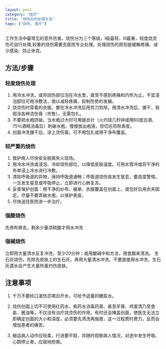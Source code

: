 ```yaml
---
layout: post
category: "医疗"
title: "烧伤后的处理方法"
tags: ["烧伤, 医疗"]
---
```


工作生活中最常见的意外伤害。烧伤分为三个等级，Ⅰ级最轻，Ⅲ最重，轻度烧烫伤可自行处理,较重的烧伤需要去医院专业处理。处理烧伤的原则是缓解疼痛、减少感染、防止休克。

## 方法/步骤

### 轻度烧伤处理

1. 用冷水冲洗，或将烧伤部位泡在冷水里，直至不感到疼痛和灼热为止。不宜浸泡部位可用冷敷法，借以减轻疼痛，抑制伤势的发展。
2. 烧烫伤时穿着的衣服，要在冷水冲洗后用剪刀剪除。用清水冲洗后，搌干，局部涂各种烫伤膏（市售），无需包扎。
3. 不要把水疱挤破。当水疱过大时可用缝衣针（火灼烧几秒钟或用60度白酒、75％酒精消毒后）刺破水疱，慢慢放出疱液，但切忌剪除表皮。
4. 创面冲洗搌干后，涂上烫伤膏。可不用包扎或用干净布覆盖。

### 较严重的烧伤

1. 救护病人尽快安全脱离失火现场。
2. 用冷水冲洗或浸泡、冷却烧伤部位，以降低皮肤温度。可用水管冲或将干净的布单浸上冷水进行冷敷。
3. 清除呼吸道的异物，保持呼吸道通畅；呼吸道烧伤易发生窒息，要高度警惕。一旦发生窒息或呼吸停止，立即进行心肺复苏。
4. 妥善保护创面：用干净的纱布、被单、衣服覆盖在创面上，或包好后用衣夹固定。尽量不要弄破水疱，以保护表皮。
5. 尽快送往医院进一步治疗。

### 强酸烧伤

先用布擦去，剩余少量浓硫酸才用水冲洗

### 强碱烧伤

立即用大量清水反复冲洗，至少20分钟；或用酸碱中和方法，用食醋来清洗。
生石灰烧伤，先除去皮肤上的生石灰，再用大量清水冲洗，不要直接用水冲洗，生石灰遇水会产生大量热量灼伤皮肤。

## 注意事项

1. 千万不要给口渴伤员喝白开水，可给予适量的糖盐水。

2. 烧伤创面上切不可使用红药水、紫药水消毒药膏、甚至牙膏、鸡蛋清乃至食盐、酱油等，不仅没有治疗烧烫伤的作用，有时还会掩盖创面，使医生无法立即确定创面的大小和深度，必须要先清洗再施救，这一过程费时费力，反而会增加患者的痛苦。

3. 搬运病人动作应轻柔，行进要平稳，并随时观察病人情况，对途中发生呼吸、心跳停止者，应就地抢救。
